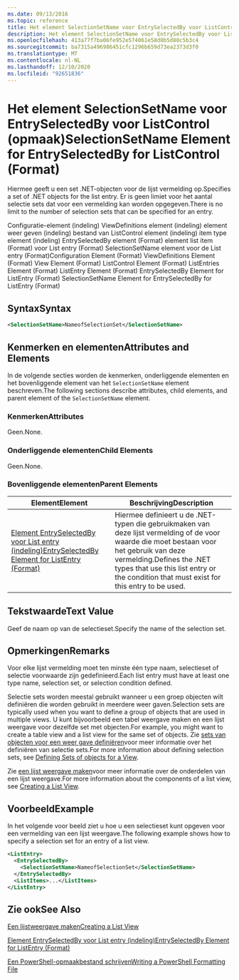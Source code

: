 ```yaml
---
ms.date: 09/13/2016
ms.topic: reference
title: Het element SelectionSetName voor EntrySelectedBy voor ListControl (opmaak)
description: Het element SelectionSetName voor EntrySelectedBy voor ListControl (opmaak)
ms.openlocfilehash: 413a77f7ba06fe952e574061e58d0b5d80c5b3c4
ms.sourcegitcommit: ba7315a496986451cfc1296b659d73ea2373d3f0
ms.translationtype: MT
ms.contentlocale: nl-NL
ms.lasthandoff: 12/10/2020
ms.locfileid: "92651836"
---
```

# <a name="selectionsetname-element-for-entryselectedby-for-listcontrol-format"></a><span data-ttu-id="53be4-103">Het element SelectionSetName voor EntrySelectedBy voor ListControl (opmaak)</span><span class="sxs-lookup"><span data-stu-id="53be4-103">SelectionSetName Element for EntrySelectedBy for ListControl (Format)</span></span>

<span data-ttu-id="53be4-104">Hiermee geeft u een set .NET-objecten voor de lijst vermelding op.</span><span class="sxs-lookup"><span data-stu-id="53be4-104">Specifies a set of .NET objects for the list entry.</span></span> <span data-ttu-id="53be4-105">Er is geen limiet voor het aantal selectie sets dat voor een vermelding kan worden opgegeven.</span><span class="sxs-lookup"><span data-stu-id="53be4-105">There is no limit to the number of selection sets that can be specified for an entry.</span></span>

<span data-ttu-id="53be4-106">Configuratie-element (indeling) ViewDefinitions element (indeling) element weer geven (indeling) bestand van ListControl element (indeling) item type element (indeling) EntrySelectedBy element (Format) element list item (Format) voor List entry (Format) SelectionSetName element voor de List entry (Format)</span><span class="sxs-lookup"><span data-stu-id="53be4-106">Configuration Element (Format) ViewDefinitions Element (Format) View Element (Format) ListControl Element (Format) ListEntries Element (Format) ListEntry Element (Format) EntrySelectedBy Element for ListEntry (Format) SelectionSetName Element for EntrySelectedBy for ListEntry (Format)</span></span>

## <a name="syntax"></a><span data-ttu-id="53be4-107">Syntax</span><span class="sxs-lookup"><span data-stu-id="53be4-107">Syntax</span></span>

```xml
<SelectionSetName>NameofSelectionSet</SelectionSetName>
```

## <a name="attributes-and-elements"></a><span data-ttu-id="53be4-108">Kenmerken en elementen</span><span class="sxs-lookup"><span data-stu-id="53be4-108">Attributes and Elements</span></span>

<span data-ttu-id="53be4-109">In de volgende secties worden de kenmerken, onderliggende elementen en het bovenliggende element van het `SelectionSetName` element beschreven.</span><span class="sxs-lookup"><span data-stu-id="53be4-109">The following sections describe attributes, child elements, and parent element of the `SelectionSetName` element.</span></span>

### <a name="attributes"></a><span data-ttu-id="53be4-110">Kenmerken</span><span class="sxs-lookup"><span data-stu-id="53be4-110">Attributes</span></span>

<span data-ttu-id="53be4-111">Geen.</span><span class="sxs-lookup"><span data-stu-id="53be4-111">None.</span></span>

### <a name="child-elements"></a><span data-ttu-id="53be4-112">Onderliggende elementen</span><span class="sxs-lookup"><span data-stu-id="53be4-112">Child Elements</span></span>

<span data-ttu-id="53be4-113">Geen.</span><span class="sxs-lookup"><span data-stu-id="53be4-113">None.</span></span>

### <a name="parent-elements"></a><span data-ttu-id="53be4-114">Bovenliggende elementen</span><span class="sxs-lookup"><span data-stu-id="53be4-114">Parent Elements</span></span>

|<span data-ttu-id="53be4-115">Element</span><span class="sxs-lookup"><span data-stu-id="53be4-115">Element</span></span>|<span data-ttu-id="53be4-116">Beschrijving</span><span class="sxs-lookup"><span data-stu-id="53be4-116">Description</span></span>|
|-------------|-----------------|
|[<span data-ttu-id="53be4-117">Element EntrySelectedBy voor List entry (indeling)</span><span class="sxs-lookup"><span data-stu-id="53be4-117">EntrySelectedBy Element for ListEntry (Format)</span></span>](./entryselectedby-element-for-listentry-for-listcontrol-format.md)|<span data-ttu-id="53be4-118">Hiermee definieert u de .NET-typen die gebruikmaken van deze lijst vermelding of de voor waarde die moet bestaan voor het gebruik van deze vermelding.</span><span class="sxs-lookup"><span data-stu-id="53be4-118">Defines the .NET types that use this list entry or the condition that must exist for this entry to be used.</span></span>|

## <a name="text-value"></a><span data-ttu-id="53be4-119">Tekstwaarde</span><span class="sxs-lookup"><span data-stu-id="53be4-119">Text Value</span></span>

<span data-ttu-id="53be4-120">Geef de naam op van de selectieset.</span><span class="sxs-lookup"><span data-stu-id="53be4-120">Specify the name of the selection set.</span></span>

## <a name="remarks"></a><span data-ttu-id="53be4-121">Opmerkingen</span><span class="sxs-lookup"><span data-stu-id="53be4-121">Remarks</span></span>

<span data-ttu-id="53be4-122">Voor elke lijst vermelding moet ten minste één type naam, selectieset of selectie voorwaarde zijn gedefinieerd.</span><span class="sxs-lookup"><span data-stu-id="53be4-122">Each list entry must have at least one type name, selection set, or selection condition defined.</span></span>

<span data-ttu-id="53be4-123">Selectie sets worden meestal gebruikt wanneer u een groep objecten wilt definiëren die worden gebruikt in meerdere weer gaven.</span><span class="sxs-lookup"><span data-stu-id="53be4-123">Selection sets are typically used when you want to define a group of objects that are used in multiple views.</span></span> <span data-ttu-id="53be4-124">U kunt bijvoorbeeld een tabel weergave maken en een lijst weergave voor dezelfde set met objecten.</span><span class="sxs-lookup"><span data-stu-id="53be4-124">For example, you might want to create a table view and a list view for the same set of objects.</span></span> <span data-ttu-id="53be4-125">Zie [sets van objecten voor een weer gave definiëren](./defining-selection-sets.md)voor meer informatie over het definiëren van selectie sets.</span><span class="sxs-lookup"><span data-stu-id="53be4-125">For more information about defining selection sets, see [Defining Sets of objects for a View](./defining-selection-sets.md).</span></span>

<span data-ttu-id="53be4-126">Zie [een lijst weergave maken](./creating-a-list-view.md)voor meer informatie over de onderdelen van een lijst weergave.</span><span class="sxs-lookup"><span data-stu-id="53be4-126">For more information about the components of a list view, see [Creating a List View](./creating-a-list-view.md).</span></span>

## <a name="example"></a><span data-ttu-id="53be4-127">Voorbeeld</span><span class="sxs-lookup"><span data-stu-id="53be4-127">Example</span></span>

<span data-ttu-id="53be4-128">In het volgende voor beeld ziet u hoe u een selectieset kunt opgeven voor een vermelding van een lijst weergave.</span><span class="sxs-lookup"><span data-stu-id="53be4-128">The following example shows how to specify a selection set for an entry of a list view.</span></span>

```xml
<ListEntry>
  <EntrySelectedBy>
    <SelectionSetName>NameofSelectionSet</SelectionSetName>
  </EntrySelectedBy>
  <ListItems>...</ListItems>
</ListEntry>
```

## <a name="see-also"></a><span data-ttu-id="53be4-129">Zie ook</span><span class="sxs-lookup"><span data-stu-id="53be4-129">See Also</span></span>

[<span data-ttu-id="53be4-130">Een lijstweergave maken</span><span class="sxs-lookup"><span data-stu-id="53be4-130">Creating a List View</span></span>](./creating-a-list-view.md)

[<span data-ttu-id="53be4-131">Element EntrySelectedBy voor List entry (indeling)</span><span class="sxs-lookup"><span data-stu-id="53be4-131">EntrySelectedBy Element for ListEntry (Format)</span></span>](./entryselectedby-element-for-listentry-for-listcontrol-format.md)

[<span data-ttu-id="53be4-132">Een PowerShell-opmaakbestand schrijven</span><span class="sxs-lookup"><span data-stu-id="53be4-132">Writing a PowerShell Formatting File</span></span>](./writing-a-powershell-formatting-file.md)

